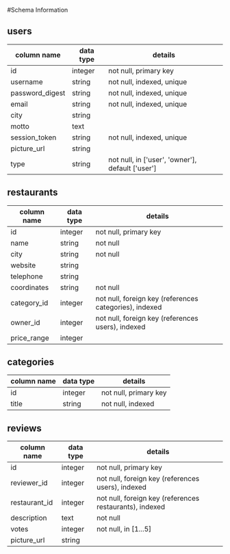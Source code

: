 #Schema Information

## users

column name     | data type | details
----------------|-----------|------------------------------------------------
id              | integer   | not null, primary key
username        | string    | not null, indexed, unique
password_digest | string    | not null, indexed, unique
email           | string    | not null, indexed, unique
city            | string    |
motto           | text      |
session_token   | string    | not null, indexed, unique
picture_url     | string    |
type            | string    | not null, in ['user', 'owner'], default ['user']

## restaurants

column name | data type | details
------------|-----------|-------------------------------------------------------
id          | integer   | not null, primary key
name        | string    | not null
city        | string    | not null
website     | string    |
telephone   | string    |
coordinates | string    | not null
category_id | integer   | not null, foreign key (references categories), indexed
owner_id    | integer   | not null, foreign key (references users), indexed
price_range | integer   |

## categories

column name | data type | details
------------|-----------|----------------------
id          | integer   | not null, primary key
title       | string    | not null, indexed

## reviews

column name   | data type | details
--------------|-----------| -------------------------------------------------------
id            | integer   | not null, primary key
reviewer_id   | integer   | not null, foreign key (references users), indexed
restaurant_id | integer   | not null, foreign key (references restaurants), indexed
description   | text      | not null
votes         | integer   | not null, in [1...5]
picture_url   | string    |
